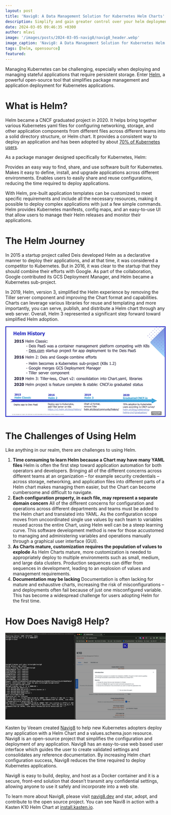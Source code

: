 ```yaml
---
layout: post
title: 'Navig8: A Data Management Solution for Kubernetes Helm Charts'
description: Simplify and gain greater control over your helm deployments with Navig8.
date: 2024-03-05 09:46:35 +0300
author: mlavi
image: '/images/posts/2024-03-05-navig8/navig8_header.webp'
image_caption: 'Navig8: A Data Management Solution for Kubernetes Helm Charts'
tags: [helm, opensource]
featured:
---
```

Managing Kubernetes can be challenging, especially when deploying and managing stateful applications that require persistent storage. Enter [Helm](https://helm.sh/), a powerful open-source tool that simplifies package management and application deployment for Kubernetes applications. 

What is Helm?
=================

Helm became a CNCF graduated project in 2020. It helps bring together various Kubernetes yaml files for configuring networking, storage, and other application components from different files across different teams into a solid directory structure, or Helm chart. It provides a consistent way to deploy an application and has been adopted by about [70% of Kubernetes users](https://helm.sh/blog/celebrating-helms-cncf-graduation/).

As a package manager designed specifically for Kubernetes, Helm: 

Provides an easy way to find, share, and use software built for Kubernetes. 
Makes it easy to define, install, and upgrade applications across different environments.
Enables users to easily share and reuse configurations, reducing the time required to deploy applications.

With Helm, pre-built application templates can be customized to meet specific requirements and include all the necessary resources, making it possible to deploy complex applications with just a few simple commands. Helm provides Kubernetes manifests, config maps, and an easy-to-use UI that allow users to manage their Helm releases and monitor their applications.

The Helm Journey
=================

In 2015 a startup project called Deis developed Helm as a declarative manner to deploy their applications, and at that time, it was considered a competitor to Kubernetes. But in 2016, it was clear to the startup that they should combine their efforts with Google. As part of the collaboration, Google contributed its GCS Deployment Manager, and Helm became a Kubernetes sub-project.

In 2019, Helm, version 3, simplified the Helm experience by removing the Tiller server component and improving the Chart format and capabilities. Charts can leverage various libraries for reuse and templating and more importantly, you can serve, publish, and distribute a Helm chart through any web server. Overall, Helm 3 represented a significant step forward toward simplified Helm adoption.

![Helm History](/images/posts/2024-03-05-navig8/helm_timeline.webp)


The Challenges of Using Helm
=============================

Like anything in our realm, there are challenges to using Helm. 

1. **Time consuming to learn Helm because a Chart may have many YAML files**
Helm is often the first step toward application automation for both operators and developers. Bringing all of the different concerns across different teams at an organization – for example security credentials – across storage, networking, and application files into different parts of a Helm chart makes managing them easier, but the Chart can become cumbersome and difficult to navigate. 
2. **Each configuration property, in each file, may represent a separate domain concern**
All of the different concerns for configuration and operations across different departments and teams must be added to the Helm chart and translated into YAML. As the configuration scope moves from uncoordinated single use values by each team to variables reused across the entire Chart, using Helm well can be a steep learning curve. This software development method is new for those accustomed to managing and administering variables and operations manually through a graphical user interface (GUI).
3. **As Charts mature, customization requires the population of values to explode**
As Helm Charts mature, more customization is needed to appropriately deploy to multiple environments such as small, medium, and large data clusters. Production sequences can differ from sequences in development, leading to an explosion of values and management requirements. 
4. **Documentation may be lacking**
Documentation is often lacking for mature and exhaustive charts, increasing the risk of misconfigurations – and deployments often fail because of just one misconfigured variable. This has become a widespread challenge for users adopting Helm for the first time.

How Does Navig8 Help?
=====================

![Navig8 Project](/images/posts/2024-03-05-navig8/navig8.png)

Kasten by Veeam created [Navig8](https://github.com/navig8s/navig8) to help new Kubernetes adopters deploy any application with a Helm Chart and a values.schema.json resource. Navig8 is an open-source project that simplifies the configuration and deployment of any application. Navig8 has an easy-to-use web based user interface which guides the user to create validated settings and consolidates any reference documentation. By increasing Helm chart configuration success, Navig8 reduces the time required to deploy Kubernetes applications.

Navig8 is easy to build, deploy, and host as a Docker container and it is a secure, front-end solution that doesn’t transmit any confidential settings, allowing anyone to use it safely and incorporate into a web site.

To learn more about Navig8, please visit [navig8.dev](https://Navig8.dev) and star, adopt, and contribute to the open source project. You can see Navi8 in action with a Kasten K10 Helm Chart at [install.kasten.io](https://install.kasten.io).